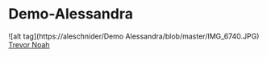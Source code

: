 # Demo-Alessandra
![alt tag](https://aleschnider/Demo Alessandra/blob/master/IMG_6740.JPG)
[Trevor Noah](https://www.youtube.com/watch?v=4DMEekDsN2M)
